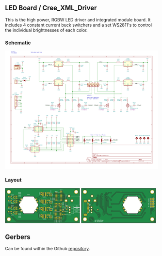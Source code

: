## LED Board / Cree_XML_Driver
This is the high power, RGBW LED driver and integrated module board. It includes 4 constant current buck switchers and a set WS2811's to control the individual brightnesses of each color.

### Schematic
[![Cree_XML_Driver-schematic](docs/img/Cree_XML_Driver-schematic.svg)](docs/Cree_XML_Driver-schematic.pdf)

### Layout
<span><img src="docs/img/Cree_XML_Driver-top.svg" alt="PCB Top" width="49%"/></span>
<span><img src="docs/img/Cree_XML_Driver-bottom.svg" alt="PCB Bottom" width="49%"/></span>

## Gerbers
Can be found within the Github [repository](build/gerbers).
